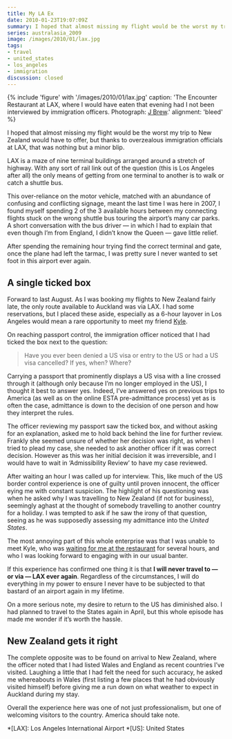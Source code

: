 ```yaml
---
title: My LA Ex
date: 2010-01-23T19:07:09Z
summary: I hoped that almost missing my flight would be the worst my trip to New Zealand would have to offer, but thanks to overzealous immigration officials at LAX, that was nothing but a minor blip.
series: australasia_2009
image: /images/2010/01/lax.jpg
tags:
- travel
- united_states
- los_angeles
- immigration
discussion: closed
---
```

{% include 'figure' with '/images/2010/01/lax.jpg'
  caption: 'The Encounter Restaurant at LAX, where I would have eaten that evening had I not been interviewed by immigration officers. Photograph: [J Brew](https://www.flickr.com/photos/brewbooks/225876606/).'
  alignment: 'bleed'
%}

I hoped that almost missing my flight would be the worst my trip to New Zealand would have to offer, but thanks to overzealous immigration officials at LAX, that was nothing but a minor blip.

LAX is a maze of nine terminal buildings arranged around a stretch of highway. With any sort of rail link out of the question (this is Los Angeles after all) the only means of getting from one terminal to another is to walk or catch a shuttle bus.

This over-reliance on the motor vehicle, matched with an abundance of confusing and conflicting signage, meant the last time I was here in 2007, I found myself spending 2 of the 3 available hours between my connecting flights stuck on the wrong shuttle bus touring the airport’s many car parks. A short conversation with the bus driver — in which I had to explain that even though I’m from England, I didn’t know the Queen — gave little relief.

After spending the remaining hour trying find the correct terminal and gate, once the plane had left the tarmac, I was pretty sure I never wanted to set foot in this airport ever again.

## A single ticked box

Forward to last August. As I was booking my flights to New Zealand fairly late, the only route available to Auckland was via LAX. I had some reservations, but I placed these aside, especially as a 6-hour layover in Los Angeles would mean a rare opportunity to meet my friend [Kyle][1].

On reaching passport control, the immigration officer noticed that I had ticked the box next to the question:

> Have you ever been denied a US visa or entry to the US or had a US visa cancelled? If yes, when? Where?

Carrying a passport that prominently displays a US visa with a line crossed through it (although only because I’m no longer employed in the US), I thought it best to answer yes. Indeed, I’ve answered yes on previous trips to America (as well as on the online ESTA pre-admittance process) yet as is often the case, admittance is down to the decision of one person and how they interpret the rules.

The officer reviewing my passport saw the ticked box, and without asking for an explanation, asked me to hold back behind the line for further review. Frankly she seemed unsure of whether her decision was right, as when I tried to plead my case, she needed to ask another officer if it was correct decision. However as this was her initial decision it was irreversible, and I would have to wait in ‘Admissibility Review’ to have my case reviewed.

After waiting an hour I was called up for interview. This, like much of the US border control experience is one of guilty until proven innocent, the officer eying me with constant suspicion. The highlight of his questioning was when he asked why I was travelling to New Zealand (if not for business), seemingly aghast at the thought of somebody travelling to another country for a holiday. I was tempted to ask if he saw the irony of that question, seeing as he was supposedly assessing my admittance into the *United States*.

The most annoying part of this whole enterprise was that I was unable to meet Kyle, who was [waiting for me at the restaurant][2] for several hours, and who I was looking forward to engaging with in our usual banter.

If this experience has confirmed one thing it is that **I will never travel to — or via — LAX ever again**. Regardless of the circumstances, I will do everything in my power to ensure I never have to be subjected to that bastard of an airport again in my lifetime.

On a more serious note, my desire to return to the US has diminished also. I had planned to travel to the States again in April, but this whole episode has made me wonder if it’s worth the hassle.

## New Zealand gets it right

The complete opposite was to be found on arrival to New Zealand, where the officer noted that I had listed Wales and England as recent countries I’ve visited. Laughing a little that I had felt the need for such accuracy, he asked me whereabouts in Wales (first listing a few places that he had obviously visited himself) before giving me a run down on what weather to expect in Auckland during my stay.

Overall the experience here was one of not just professionalism, but one of welcoming visitors to the country. America should take note.

[1]: http://houseofkyle.com/
[2]: https://twitter.com/kyleford/status/6786256349

*[LAX]: Los Angeles International Airport
*[US]: United States
